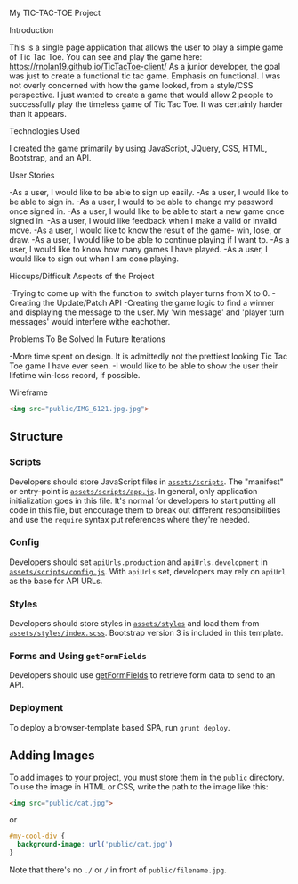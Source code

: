 My TIC-TAC-TOE Project

Introduction

This is a single page application that allows the user to play a simple game of Tic Tac Toe.
You can see and play the game here: https://rnolan19.github.io/TicTacToe-client/
As a junior developer, the goal was just to create a functional tic tac game.
Emphasis on functional.  I was not overly concerned with how the game looked, from
a style/CSS perspective.  I just wanted to create a game that would allow 2 people to
successfully play the timeless game of Tic Tac Toe.  It was certainly harder than it appears.

Technologies Used

I created the game primarily by using JavaScript, JQuery, CSS, HTML, Bootstrap, and an API.

User Stories

-As a user, I would like to be able to sign up easily.
-As a user, I would like to be able to sign in.
-As a user, I would to be able to change my password once signed in.
-As a user, I would like to be able to start a new game once signed in.
-As a user, I would like feedback when I make a valid or invalid move.
-As a user, I would like to know the result of the game- win, lose, or draw.
-As a user, I would like to be able to continue playing if I want to.
-As a user, I would like to know how many games I have played.
-As a user, I would like to sign out when I am done playing.

Hiccups/Difficult Aspects of the Project

-Trying to come up with the function to switch player turns from X to 0.
-Creating the Update/Patch API
-Creating the game logic to find a winner and displaying the message to the user.
My 'win message' and 'player turn messages' would interfere withe eachother.

Problems To Be Solved In Future Iterations

-More time spent on design. It is admittedly not the prettiest looking Tic Tac Toe game
I have ever seen.
-I would like to be able to show the user their lifetime win-loss record, if possible.

Wireframe
```html
<img src="public/IMG_6121.jpg.jpg">
```



## Structure

### Scripts

Developers should store JavaScript files in [`assets/scripts`](assets/scripts).
The "manifest" or entry-point is
[`assets/scripts/app.js`](assets/scripts/app.js). In general, only
application initialization goes in this file. It's normal for developers to
start putting all code in this file, but encourage them to break out different
responsibilities and use the `require` syntax put references where they're
needed.

### Config

Developers should set `apiUrls.production` and `apiUrls.development` in
[`assets/scripts/config.js`](assets/scripts/config.js).  With
`apiUrls` set, developers may rely on `apiUrl` as the base for API
URLs.

### Styles

Developers should store styles in [`assets/styles`](assets/styles) and load them
from [`assets/styles/index.scss`](assets/styles/index.scss). Bootstrap version 3 is
included in this template.

### Forms and Using `getFormFields`

Developers should use [getFormFields](get-form-fields.md) to retrieve form data
to send to an API.

### Deployment

To deploy a browser-template based SPA, run `grunt deploy`.

## Adding Images

To add images to your project, you must store them in the `public` directory.
To use the image in HTML or CSS, write the path to the image like this:

```html
<img src="public/cat.jpg">
```
or
```css
#my-cool-div {
  background-image: url('public/cat.jpg')
}
```

Note that there's no `./` or `/` in front of `public/filename.jpg`.

